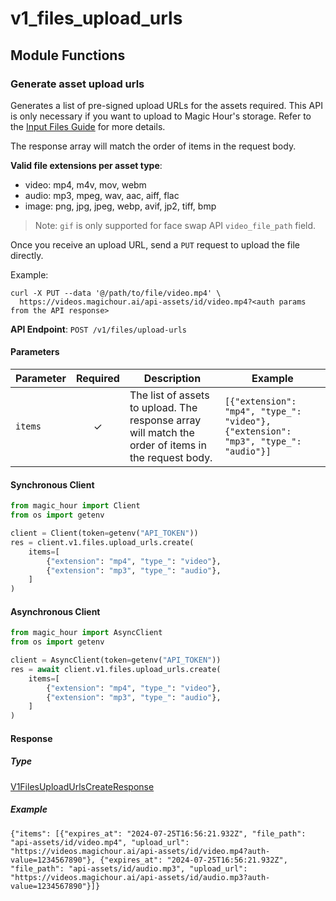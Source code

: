 # v1_files_upload_urls

## Module Functions

<!-- CUSTOM DOCS START -->

<!-- CUSTOM DOCS END -->

### Generate asset upload urls <a name="create"></a>

Generates a list of pre-signed upload URLs for the assets required. This API is only necessary if you want to upload to Magic Hour's storage. Refer to the [Input Files Guide](/integration/input-files) for more details.

The response array will match the order of items in the request body.

**Valid file extensions per asset type**:
- video: mp4, m4v, mov, webm
- audio: mp3, mpeg, wav, aac, aiff, flac
- image: png, jpg, jpeg, webp, avif, jp2, tiff, bmp

> Note: `gif` is only supported for face swap API `video_file_path` field.

Once you receive an upload URL, send a `PUT` request to upload the file directly.

Example:

```
curl -X PUT --data '@/path/to/file/video.mp4' \
  https://videos.magichour.ai/api-assets/id/video.mp4?<auth params from the API response>
```


**API Endpoint**: `POST /v1/files/upload-urls`

#### Parameters

| Parameter | Required | Description | Example |
|-----------|:--------:|-------------|--------|
| `items` | ✓ | The list of assets to upload. The response array will match the order of items in the request body. | `[{"extension": "mp4", "type_": "video"}, {"extension": "mp3", "type_": "audio"}]` |

#### Synchronous Client

```python
from magic_hour import Client
from os import getenv

client = Client(token=getenv("API_TOKEN"))
res = client.v1.files.upload_urls.create(
    items=[
        {"extension": "mp4", "type_": "video"},
        {"extension": "mp3", "type_": "audio"},
    ]
)

```

#### Asynchronous Client

```python
from magic_hour import AsyncClient
from os import getenv

client = AsyncClient(token=getenv("API_TOKEN"))
res = await client.v1.files.upload_urls.create(
    items=[
        {"extension": "mp4", "type_": "video"},
        {"extension": "mp3", "type_": "audio"},
    ]
)

```

#### Response

##### Type
[V1FilesUploadUrlsCreateResponse](/magic_hour/types/models/v1_files_upload_urls_create_response.py)

##### Example
`{"items": [{"expires_at": "2024-07-25T16:56:21.932Z", "file_path": "api-assets/id/video.mp4", "upload_url": "https://videos.magichour.ai/api-assets/id/video.mp4?auth-value=1234567890"}, {"expires_at": "2024-07-25T16:56:21.932Z", "file_path": "api-assets/id/audio.mp3", "upload_url": "https://videos.magichour.ai/api-assets/id/audio.mp3?auth-value=1234567890"}]}`

